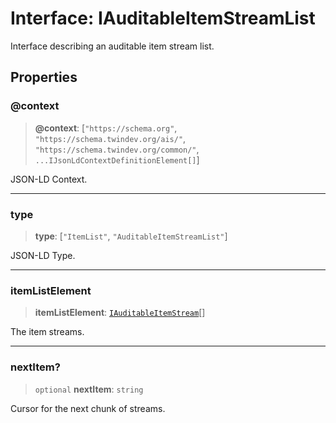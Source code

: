 # Interface: IAuditableItemStreamList

Interface describing an auditable item stream list.

## Properties

### @context

> **@context**: \[`"https://schema.org"`, `"https://schema.twindev.org/ais/"`, `"https://schema.twindev.org/common/"`, `...IJsonLdContextDefinitionElement[]`\]

JSON-LD Context.

***

### type

> **type**: \[`"ItemList"`, `"AuditableItemStreamList"`\]

JSON-LD Type.

***

### itemListElement

> **itemListElement**: [`IAuditableItemStream`](IAuditableItemStream.md)[]

The item streams.

***

### nextItem?

> `optional` **nextItem**: `string`

Cursor for the next chunk of streams.
